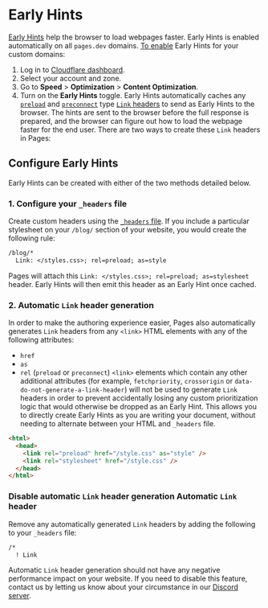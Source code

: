 # Early Hints
[Early Hints](/cache/advanced-configuration/early-hints/) help the browser to load webpages faster. Early Hints is enabled automatically on all `pages.dev` domains. [To enable](/cache/advanced-configuration/early-hints/#enable-early-hints) Early Hints for your custom domains:
1. Log in to [Cloudflare dashboard](https://dash.cloudflare.com). 
2. Select your account and zone.
3. Go to **Speed** > **Optimization** > **Content Optimization**.
4. Turn on the **Early Hints** toggle.
Early Hints automatically caches any [`preload`](https://developer.mozilla.org/en-US/docs/Web/HTML/Link_types/preload) and [`preconnect`](https://developer.mozilla.org/en-US/docs/Web/HTML/Link_types/preconnect) type [`Link` headers](https://developer.mozilla.org/en-US/docs/Web/HTTP/Headers/Link) to send as Early Hints to the browser. The hints are sent to the browser before the full response is prepared, and the browser can figure out how to load the webpage faster for the end user. There are two ways to create these `Link` headers in Pages:
## Configure Early Hints
Early Hints can be created with either of the two methods detailed below.
### 1. Configure your `_headers` file
Create custom headers using the [`_headers` file](/pages/configuration/headers/). If you include a particular stylesheet on your `/blog/` section of your website, you would create the following rule:
```txt
/blog/*
  Link: </styles.css>; rel=preload; as=style
```
Pages will attach this `Link: </styles.css>; rel=preload; as=stylesheet` header. Early Hints will then emit this header as an Early Hint once cached.
### 2. Automatic `Link` header generation
In order to make the authoring experience easier, Pages also automatically generates `Link` headers from any `<link>` HTML elements with any of the following attributes:
- `href`
- `as`
- `rel` (`preload` or `preconnect`)
`<link>` elements which contain any other additional attributes (for example, `fetchpriority`, `crossorigin` or `data-do-not-generate-a-link-header`) will not be used to generate `Link` headers in order to prevent accidentally losing any custom prioritization logic that would otherwise be dropped as an Early Hint.
This allows you to directly create Early Hints as you are writing your document, without needing to alternate between your HTML and `_headers` file.
```html
<html>
  <head>
    <link rel="preload" href="/style.css" as="style" />
    <link rel="stylesheet" href="/style.css" />
  </head>
</html>
```
### Disable automatic `Link` header generation Automatic `Link` header
Remove any automatically generated `Link` headers by adding the following to your `_headers` file:
```txt
/*
  ! Link
```
Automatic `Link` header generation should not have any negative performance impact on your website. If you need to disable this feature, contact us by letting us know about your circumstance in our [Discord server](https://discord.com/invite/cloudflaredev).